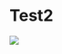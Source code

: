 # Test2

![](https://styles.redditmedia.com/t5_bc3gxr/styles/profileIcon_cw1k2tsxwiud1.jpg?width=64&height=64&frame=1&auto=webp&crop=&s=71246fd710bec86dc686dfcbfa91ec01b785a09e)

